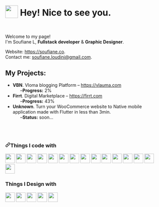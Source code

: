 <h1><img src="https://camo.githubusercontent.com/d3359cb00ab0b5ed8f2e1fe3fceb4fbaf3b614340f8c0db99c17b9f50b351770/68747470733a2f2f656d6f6a69732e736c61636b6d6f6a69732e636f6d2f656d6f6a69732f696d616765732f313533313834393433302f343234362f626c6f622d73756e676c61737365732e6769663f31353331383439343330" data-canonical-src="https://emojis.slackmojis.com/emojis/images/1531849430/4246/blob-sunglasses.gif?1531849430" style="max-width:100%;vertical-align: sub;" width="40"> Hey! Nice to see you.</h1>
<br/>
<p>Welcome to my page! <br> I'm Soufiane L, <b>Fullstack developer</b> & <b>Graphic Designer</b>.</p>
<p>
  Website: <a href="https://soufiane.co">https://soufiane.co</a>.
  <br>
  Contact me: <a href="mailto:soufiane.loudini@gmail.com">soufiane.loudini@gmail.com</a>.
</p>

<h2>My Projects:</h2>
<div>
  <ul>
    <li>
      <b>VBN</b>. Vloma blogging Platform – <a href="https://vlauma.com">https://vlauma.com</a>
      <ul>–<b>Progress:</b> 2%</ul>
    </li>
    <li>
      <b>Firrt</b>. Digital Marketplace – <a href="https://firrt.com">https://firrt.com</a>
      <ul>–<b>Progress:</b> 43%</ul>
    </li>
    <li>
      <b>Unknown</b>. Turn your WooCommerce website to Native mobile application made with Flutter in less than 3min.
      <ul>–<b>Status:</b> soon...</ul>
    </li>
  </ul>
</div>

<br/><br/>
<h3><a id="user-content-things-i-code-with" class="anchor" aria-hidden="true" href="#things-i-code-with"><svg class="octicon octicon-link" viewBox="0 0 16 16" version="1.1" width="16" height="16" aria-hidden="true"><path fill-rule="evenodd" d="M7.775 3.275a.75.75 0 001.06 1.06l1.25-1.25a2 2 0 112.83 2.83l-2.5 2.5a2 2 0 01-2.83 0 .75.75 0 00-1.06 1.06 3.5 3.5 0 004.95 0l2.5-2.5a3.5 3.5 0 00-4.95-4.95l-1.25 1.25zm-4.69 9.64a2 2 0 010-2.83l2.5-2.5a2 2 0 012.83 0 .75.75 0 001.06-1.06 3.5 3.5 0 00-4.95 0l-2.5 2.5a3.5 3.5 0 004.95 4.95l1.25-1.25a.75.75 0 00-1.06-1.06l-1.25 1.25a2 2 0 01-2.83 0z"></path></svg></a>Things I code with</h3>
<div>
<img height="30" src="https://cdn.worldvectorlogo.com/logos/react-2.svg" />
<img height="30" src="https://cdn.worldvectorlogo.com/logos/nextjs-3.svg" />
<img height="30" src="https://cdn.worldvectorlogo.com/logos/logo-javascript.svg" />
<img height="30" src="https://cdn.worldvectorlogo.com/logos/gatsby.svg" />
<img height="30" src="https://cdn.worldvectorlogo.com/logos/npm-square-red-1.svg" />
<img height="30" src="https://cdn.worldvectorlogo.com/logos/nodejs-icon.svg" />
<img height="30" src="https://cdn.worldvectorlogo.com/logos/flutter-logo.svg" />
<img height="30" src="https://cdn.worldvectorlogo.com/logos/html5.svg" />
<img height="30" src="https://cdn.worldvectorlogo.com/logos/firebase-1.svg" />
<img height="30" src="https://cdn.worldvectorlogo.com/logos/woocommerce.svg" />
<img height="30" src="https://cdn.worldvectorlogo.com/logos/wordpress-icon.svg" />
<img height="30" src="https://cdn.worldvectorlogo.com/logos/mongodb-icon-1.svg" />
<img height="30" src="https://cdn.worldvectorlogo.com/logos/php-1.svg" />
<img height="30" src="https://cdn.worldvectorlogo.com/logos/bootstrap-4.svg" />
<img height="30" src="https://cdn.worldvectorlogo.com/logos/css-3-1.svg" />
</div>

<h3>Things I Design with</h3>
<div>
<img height="30" src="https://cdn.worldvectorlogo.com/logos/photoshop-cc.svg" />
<img height="30" src="https://cdn.worldvectorlogo.com/logos/adobe-illustrator-cc.svg" />
<img height="30" src="https://cdn.worldvectorlogo.com/logos/adobe-xd.svg" />
<img height="30" src="https://cdn.worldvectorlogo.com/logos/indesign-cc.svg" />
<img height="30" src="https://cdn.worldvectorlogo.com/logos/sketch-2.svg" />
</div>
